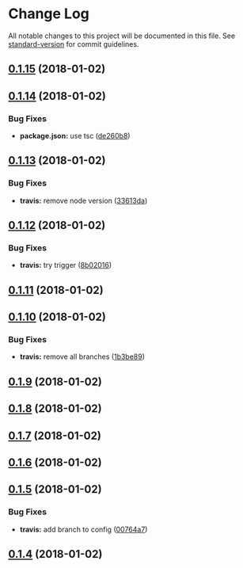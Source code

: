 # Change Log

All notable changes to this project will be documented in this file. See [standard-version](https://github.com/conventional-changelog/standard-version) for commit guidelines.

<a name="0.1.15"></a>
## [0.1.15](https://github.com/eustatos/bitrix24-verify-sign/compare/v0.1.14...v0.1.15) (2018-01-02)



<a name="0.1.14"></a>
## [0.1.14](https://github.com/eustatos/bitrix24-verify-sign/compare/v0.1.13...v0.1.14) (2018-01-02)


### Bug Fixes

* **package.json:** use tsc ([de260b8](https://github.com/eustatos/bitrix24-verify-sign/commit/de260b8))



<a name="0.1.13"></a>
## [0.1.13](https://github.com/eustatos/bitrix24-verify-sign/compare/v0.1.12...v0.1.13) (2018-01-02)


### Bug Fixes

* **travis:** remove node version ([33613da](https://github.com/eustatos/bitrix24-verify-sign/commit/33613da))



<a name="0.1.12"></a>
## [0.1.12](https://github.com/eustatos/bitrix24-verify-sign/compare/v0.1.11...v0.1.12) (2018-01-02)


### Bug Fixes

* **travis:** try trigger ([8b02016](https://github.com/eustatos/bitrix24-verify-sign/commit/8b02016))



<a name="0.1.11"></a>
## [0.1.11](https://github.com/eustatos/bitrix24-verify-sign/compare/v0.1.10...v0.1.11) (2018-01-02)



<a name="0.1.10"></a>
## [0.1.10](https://github.com/eustatos/bitrix24-verify-sign/compare/v0.1.9...v0.1.10) (2018-01-02)


### Bug Fixes

* **travis:** remove all branches ([1b3be89](https://github.com/eustatos/bitrix24-verify-sign/commit/1b3be89))



<a name="0.1.9"></a>
## [0.1.9](https://github.com/eustatos/bitrix24-verify-sign/compare/v0.1.8...v0.1.9) (2018-01-02)



<a name="0.1.8"></a>
## [0.1.8](https://github.com/eustatos/bitrix24-verify-sign/compare/v0.1.7...v0.1.8) (2018-01-02)



<a name="0.1.7"></a>
## [0.1.7](https://github.com/eustatos/bitrix24-verify-sign/compare/v0.1.6...v0.1.7) (2018-01-02)



<a name="0.1.6"></a>
## [0.1.6](https://github.com/eustatos/bitrix24-verify-sign/compare/v0.1.5...v0.1.6) (2018-01-02)



<a name="0.1.5"></a>
## [0.1.5](https://github.com/eustatos/bitrix24-verify-sign/compare/v0.1.3...v0.1.5) (2018-01-02)


### Bug Fixes

* **travis:** add branch to config ([00764a7](https://github.com/eustatos/bitrix24-verify-sign/commit/00764a7))



<a name="0.1.4"></a>
## [0.1.4](https://github.com/eustatos/bitrix24-verify-sign/compare/v0.1.5...v0.1.4) (2018-01-02)
